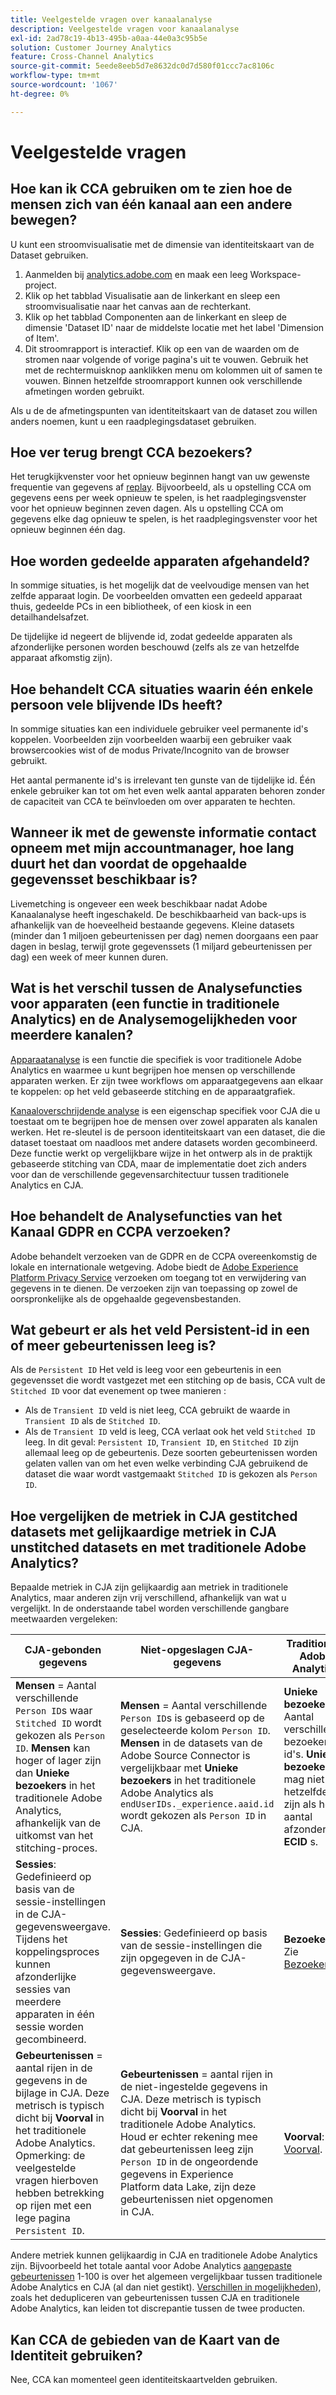 ```yaml
---
title: Veelgestelde vragen over kanaalanalyse
description: Veelgestelde vragen voor kanaalanalyse
exl-id: 2ad78c19-4b13-495b-a0aa-44e0a3c95b5e
solution: Customer Journey Analytics
feature: Cross-Channel Analytics
source-git-commit: 5eede8eeb5d7e8632dc0d7d580f01ccc7ac8106c
workflow-type: tm+mt
source-wordcount: '1067'
ht-degree: 0%

---
```


# Veelgestelde vragen

## Hoe kan ik CCA gebruiken om te zien hoe de mensen zich van één kanaal aan een andere bewegen?

U kunt een stroomvisualisatie met de dimensie van identiteitskaart van de Dataset gebruiken.

1. Aanmelden bij [analytics.adobe.com](https://analytics.adobe.com) en maak een leeg Workspace-project.
2. Klik op het tabblad Visualisatie aan de linkerkant en sleep een stroomvisualisatie naar het canvas aan de rechterkant.
3. Klik op het tabblad Componenten aan de linkerkant en sleep de dimensie &#39;Dataset ID&#39; naar de middelste locatie met het label &#39;Dimension of Item&#39;.
4. Dit stroomrapport is interactief. Klik op een van de waarden om de stromen naar volgende of vorige pagina&#39;s uit te vouwen. Gebruik het met de rechtermuisknop aanklikken menu om kolommen uit of samen te vouwen. Binnen hetzelfde stroomrapport kunnen ook verschillende afmetingen worden gebruikt.

Als u de de afmetingspunten van identiteitskaart van de dataset zou willen anders noemen, kunt u een raadplegingsdataset gebruiken.

## Hoe ver terug brengt CCA bezoekers?

Het terugkijkvenster voor het opnieuw beginnen hangt van uw gewenste frequentie van gegevens af [replay](replay.md). Bijvoorbeeld, als u opstelling CCA om gegevens eens per week opnieuw te spelen, is het raadplegingsvenster voor het opnieuw beginnen zeven dagen. Als u opstelling CCA om gegevens elke dag opnieuw te spelen, is het raadplegingsvenster voor het opnieuw beginnen één dag.

## Hoe worden gedeelde apparaten afgehandeld?

In sommige situaties, is het mogelijk dat de veelvoudige mensen van het zelfde apparaat login. De voorbeelden omvatten een gedeeld apparaat thuis, gedeelde PCs in een bibliotheek, of een kiosk in een detailhandelsafzet.

De tijdelijke id negeert de blijvende id, zodat gedeelde apparaten als afzonderlijke personen worden beschouwd (zelfs als ze van hetzelfde apparaat afkomstig zijn).

## Hoe behandelt CCA situaties waarin één enkele persoon vele blijvende IDs heeft?

In sommige situaties kan een individuele gebruiker veel permanente id&#39;s koppelen. Voorbeelden zijn voorbeelden waarbij een gebruiker vaak browsercookies wist of de modus Private/Incognito van de browser gebruikt.

Het aantal permanente id&#39;s is irrelevant ten gunste van de tijdelijke id. Één enkele gebruiker kan tot om het even welk aantal apparaten behoren zonder de capaciteit van CCA te beïnvloeden om over apparaten te hechten.

## Wanneer ik met de gewenste informatie contact opneem met mijn accountmanager, hoe lang duurt het dan voordat de opgehaalde gegevensset beschikbaar is?

Livemetching is ongeveer een week beschikbaar nadat Adobe Kanaalanalyse heeft ingeschakeld. De beschikbaarheid van back-ups is afhankelijk van de hoeveelheid bestaande gegevens. Kleine datasets (minder dan 1 miljoen gebeurtenissen per dag) nemen doorgaans een paar dagen in beslag, terwijl grote gegevenssets (1 miljard gebeurtenissen per dag) een week of meer kunnen duren.

## Wat is het verschil tussen de Analysefuncties voor apparaten (een functie in traditionele Analytics) en de Analysemogelijkheden voor meerdere kanalen?

[Apparaatanalyse](https://experienceleague.adobe.com/docs/analytics/components/cda/overview.html) is een functie die specifiek is voor traditionele Adobe Analytics en waarmee u kunt begrijpen hoe mensen op verschillende apparaten werken. Er zijn twee workflows om apparaatgegevens aan elkaar te koppelen: op het veld gebaseerde stitching en de apparaatgrafiek.

[Kanaaloverschrijdende analyse](../overview.md) is een eigenschap specifiek voor CJA die u toestaat om te begrijpen hoe de mensen over zowel apparaten als kanalen werken. Het re-sleutel is de persoon identiteitskaart van een dataset, die die dataset toestaat om naadloos met andere datasets worden gecombineerd. Deze functie werkt op vergelijkbare wijze in het ontwerp als in de praktijk gebaseerde stitching van CDA, maar de implementatie doet zich anders voor dan de verschillende gegevensarchitectuur tussen traditionele Analytics en CJA.

## Hoe behandelt de Analysefuncties van het Kanaal GDPR en CCPA verzoeken?

Adobe behandelt verzoeken van de GDPR en de CCPA overeenkomstig de lokale en internationale wetgeving. Adobe biedt de [Adobe Experience Platform Privacy Service](https://experienceleague.adobe.com/docs/experience-platform/privacy/home.html) verzoeken om toegang tot en verwijdering van gegevens in te dienen. De verzoeken zijn van toepassing op zowel de oorspronkelijke als de opgehaalde gegevensbestanden.

## Wat gebeurt er als het veld Persistent-id in een of meer gebeurtenissen leeg is?

Als de `Persistent ID` Het veld is leeg voor een gebeurtenis in een gegevensset die wordt vastgezet met een stitching op de basis, CCA vult de `Stitched ID` voor dat evenement op twee manieren :

* Als de `Transient ID` veld is niet leeg, CCA gebruikt de waarde in `Transient ID` als de `Stitched ID`.
* Als de `Transient ID` veld is leeg, CCA verlaat ook het veld `Stitched ID` leeg. In dit geval: `Persistent ID`, `Transient ID`, en `Stitched ID` zijn allemaal leeg op de gebeurtenis. Deze soorten gebeurtenissen worden gelaten vallen van om het even welke verbinding CJA gebruikend de dataset die waar wordt vastgemaakt `Stitched ID` is gekozen als `Person ID`.

## Hoe vergelijken de metriek in CJA gestitched datasets met gelijkaardige metriek in CJA unstitched datasets en met traditionele Adobe Analytics?

Bepaalde metriek in CJA zijn gelijkaardig aan metriek in traditionele Analytics, maar anderen zijn vrij verschillend, afhankelijk van wat u vergelijkt. In de onderstaande tabel worden verschillende gangbare meetwaarden vergeleken:

| **CJA-gebonden gegevens** | **Niet-opgeslagen CJA-gegevens** | **Traditioneel Adobe Analytics** | **Analytics Ultimate met CDA** |
| ----- | ----- | ----- | ----- |
| **Mensen** = Aantal verschillende `Person ID`s waar `Stitched ID` wordt gekozen als `Person ID`. **Mensen** kan hoger of lager zijn dan **Unieke bezoekers** in het traditionele Adobe Analytics, afhankelijk van de uitkomst van het stitching-proces. | **Mensen** = Aantal verschillende `Person ID`s is gebaseerd op de geselecteerde kolom `Person ID`. **Mensen** in de datasets van de Adobe Source Connector is vergelijkbaar met **Unieke bezoekers** in het traditionele Adobe Analytics als `endUserIDs._experience.aaid.id` wordt gekozen als `Person ID` in CJA. | **Unieke bezoekers** = Aantal verschillende bezoeker-id&#39;s. **Unieke bezoekers** mag niet hetzelfde zijn als het aantal afzonderlijke **ECID** s. | Zie [Mensen](https://experienceleague.adobe.com/docs/analytics/components/metrics/people.html). |
| **Sessies**: Gedefinieerd op basis van de sessie-instellingen in de CJA-gegevensweergave. Tijdens het koppelingsproces kunnen afzonderlijke sessies van meerdere apparaten in één sessie worden gecombineerd. | **Sessies**: Gedefinieerd op basis van de sessie-instellingen die zijn opgegeven in de CJA-gegevensweergave. | **Bezoeken**: Zie [Bezoeken](https://experienceleague.adobe.com/docs/analytics/components/metrics/visits.html). | **Bezoeken**: Gedefinieerd op basis van de sessie-instellingen die zijn opgegeven in het dialoogvenster [Virtuele CDA-rapportenpakket](https://experienceleague.adobe.com/docs/analytics/components/cda/setup.html). |
| **Gebeurtenissen** = aantal rijen in de gegevens in de bijlage in CJA. Deze metrisch is typisch dicht bij **Voorval** in het traditionele Adobe Analytics. Opmerking: de veelgestelde vragen hierboven hebben betrekking op rijen met een lege pagina `Persistent ID`. | **Gebeurtenissen** = aantal rijen in de niet-ingestelde gegevens in CJA. Deze metrisch is typisch dicht bij **Voorval** in het traditionele Adobe Analytics. Houd er echter rekening mee dat gebeurtenissen leeg zijn `Person ID` in de ongeordende gegevens in Experience Platform data Lake, zijn deze gebeurtenissen niet opgenomen in CJA. | **Voorval**: Zie [Voorval](https://experienceleague.adobe.com/docs/analytics/components/metrics/occurrences.html). | **Voorval**: Zie [Voorval](https://experienceleague.adobe.com/docs/analytics/components/metrics/occurrences.html). |

Andere metriek kunnen gelijkaardig in CJA en traditionele Adobe Analytics zijn. Bijvoorbeeld het totale aantal voor Adobe Analytics [aangepaste gebeurtenissen](https://experienceleague.adobe.com/docs/analytics/components/metrics/custom-events.html) 1-100 is over het algemeen vergelijkbaar tussen traditionele Adobe Analytics en CJA (al dan niet gestikt). [Verschillen in mogelijkheden](/help/getting-started/aa-vs-cja/cja-aa.md)), zoals het dedupliceren van gebeurtenissen tussen CJA en traditionele Adobe Analytics, kan leiden tot discrepantie tussen de twee producten.

## Kan CCA de gebieden van de Kaart van de Identiteit gebruiken?

Nee, CCA kan momenteel geen identiteitskaartvelden gebruiken.
